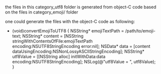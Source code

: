 the files in this category_utf8 folder is generated from object-C code based on the files in category_emoji/ folder

one could generate the files with the object-C code as following:

- (void)convertEmojiToUTF8 {
    NSString* emojiTextPath = /path/to/emoji-text;
    NSString* content = [NSString stringWithContentsOfFile:emojiTextPath encoding:NSUTF8StringEncoding error:nil];
    NSData* data = [content dataUsingEncoding:NSNonLossyASCIIStringEncoding];
    NSString* utf8Value = [[NSString alloc] initWithData:data encoding:NSUTF8StringEncoding];
	NSLog(@"utf8Value = ", utf8Value);
}
